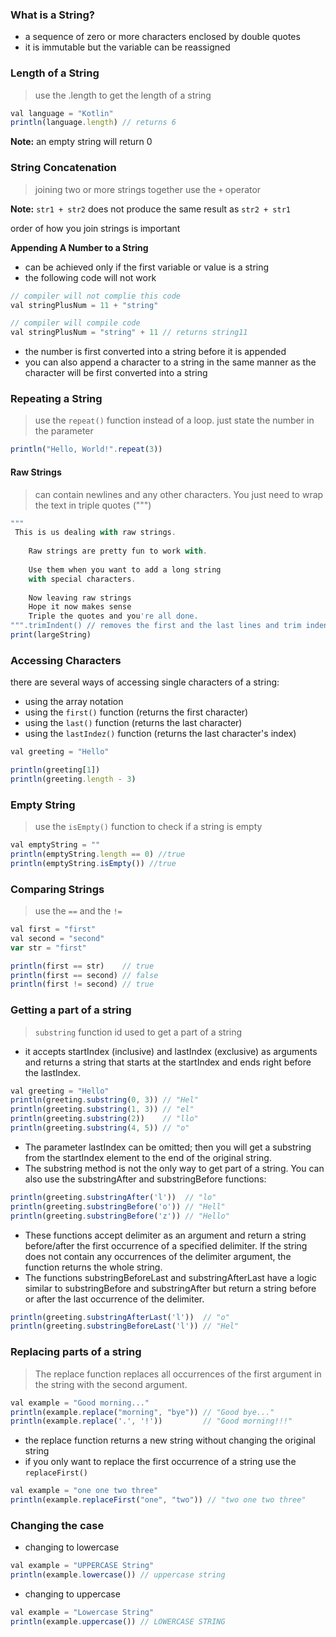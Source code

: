### What is a String?
+ a sequence of zero or more characters enclosed by double quotes
+ it is immutable but the variable can be reassigned

### Length of a String
> use the .length to get the length of a string
```js 
val language = "Kotlin"
println(language.length) // returns 6
```
<p>
  <strong>Note:</strong> an empty string will return 0
</p>

### String Concatenation
> joining two or more strings together use the `+` operator

**Note:** `str1 + str2` does not produce the same result as `str2 + str1`
<p>order of how you join strings is important</p>

**Appending A Number to a String**
+ can be achieved only if the first variable or value is a string
+ the following code will not work
```js
// compiler will not complie this code
val stringPlusNum = 11 + "string"

// compiler will compile code
val stringPlusNum = "string" + 11 // returns string11
```
+ the number is first converted into a string before it is appended
+ you can also append a character to a string in the same manner as the character will be first converted into a string

### Repeating a String
> use the `repeat()` function instead of a loop. just state the number in the parameter
```js
println("Hello, World!".repeat(3))
```

#### Raw Strings
> can contain newlines and any other characters. You just need to wrap the text in triple quotes (""")
```js
"""
 This is us dealing with raw strings.
      
    Raw strings are pretty fun to work with.
       
    Use them when you want to add a long string
    with special characters.
       
    Now leaving raw strings
    Hope it now makes sense
    Triple the quotes and you're all done.
""".trimIndent() // removes the first and the last lines and trim indents
print(largeString)
```

### Accessing Characters
there are several ways of accessing single characters of a string:
+ using the array notation 
+ using the `first()` function (returns the first character)
+ using the `last()` function (returns the last character)
+ using the `lastIndez()` function (returns the last character's index)
```js
val greeting = "Hello"

println(greeting[1])
println(greeting.length - 3)
```

### Empty String
> use the `isEmpty()` function to check if a string is empty
```js
val emptyString = ""
println(emptyString.length == 0) //true
println(emptyString.isEmpty()) //true
```

### Comparing Strings
> use the `==` and the `!=` 
```js
val first = "first"
val second = "second"
var str = "first"

println(first == str)    // true
println(first == second) // false
println(first != second) // true
```

### Getting a part of a string
> `substring` function id used to get a part of a string
+ it accepts startIndex (inclusive) and lastIndex (exclusive) as arguments and returns a string that starts at the startIndex and ends right before the lastIndex.
```js
val greeting = "Hello"
println(greeting.substring(0, 3)) // "Hel"
println(greeting.substring(1, 3)) // "el"
println(greeting.substring(2))    // "llo"
println(greeting.substring(4, 5)) // "o"
```
+ The parameter lastIndex can be omitted; then you will get a substring from the startIndex element to the end of the original string.
+ The substring method is not the only way to get part of a string. You can also use the substringAfter and substringBefore functions:
```js
println(greeting.substringAfter('l'))  // "lo"
println(greeting.substringBefore('o')) // "Hell"
println(greeting.substringBefore('z')) // "Hello"
```
+ These functions accept delimiter as an argument and return a string before/after the first occurrence of a specified delimiter. If the string does not contain any occurrences of the delimiter argument, the function returns the whole string.
+ The functions substringBeforeLast and substringAfterLast have a logic similar to substringBefore and substringAfter but return a string before or after the last occurrence of the delimiter.
```js
println(greeting.substringAfterLast('l'))  // "o"
println(greeting.substringBeforeLast('l')) // "Hel"
```

### Replacing parts of a string
> The replace function replaces all occurrences of the first argument in the string with the second argument.
```js
val example = "Good morning..."
println(example.replace("morning", "bye")) // "Good bye..."
println(example.replace('.', '!'))         // "Good morning!!!"
```
+ the replace function returns a new string without changing the original string
+ if you only want to replace the first occurrence of a string use the `replaceFirst()`
```js
val example = "one one two three"
println(example.replaceFirst("one", "two")) // "two one two three"
```

### Changing the case
+ changing to lowercase
```js
val example = "UPPERCASE String"
println(example.lowercase()) // uppercase string
```
+ changing to uppercase
```js
val example = "Lowercase String"
println(example.uppercase()) // LOWERCASE STRING
```























